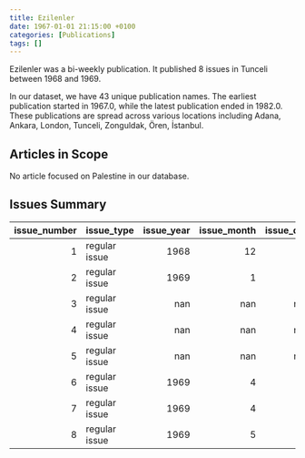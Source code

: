```yaml
---
title: Ezilenler
date: 1967-01-01 21:15:00 +0100
categories: [Publications]
tags: []
---
```


Ezilenler was a bi-weekly publication. It published 8 issues in Tunceli between 1968 and 1969.

In our dataset, we have 43 unique publication names. The earliest publication started in 1967.0, while the latest publication ended in 1982.0. These publications are spread across various locations including Adana, Ankara, London, Tunceli, Zonguldak, Ören, İstanbul.

## Articles in Scope

No article focused on Palestine in our database.

## Issues Summary

|   issue_number | issue_type    |   issue_year |   issue_month |   issue_day |
|---------------:|:--------------|-------------:|--------------:|------------:|
|              1 | regular issue |         1968 |            12 |          25 |
|              2 | regular issue |         1969 |             1 |          15 |
|              3 | regular issue |          nan |           nan |         nan |
|              4 | regular issue |          nan |           nan |         nan |
|              5 | regular issue |          nan |           nan |         nan |
|              6 | regular issue |         1969 |             4 |           1 |
|              7 | regular issue |         1969 |             4 |          15 |
|              8 | regular issue |         1969 |             5 |           1 |